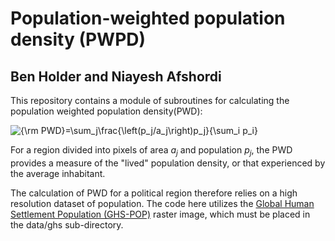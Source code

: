 # Population-weighted population density (PWPD)
## Ben Holder and Niayesh Afshordi

This repository contains a module of subroutines for calculating the population weighted population density(PWD):

<img src="https://latex.codecogs.com/gif.latex?{\rm&space;PWD}=\sum_j\frac{\left(p_j/a_j\right)p_j}{\sum_i&space;p_i}" title="{\rm PWD}=\sum_j\frac{\left(p_j/a_j\right)p_j}{\sum_i p_i}" />

For a region divided into pixels of area <i>a<sub>j</sub></i> and population <i>p<sub>j</sub></i>, the PWD provides a measure of the "lived" population density, or that experienced by the average inhabitant.

The calculation of PWD for a political region therefore relies on a high resolution dataset of population.  The code here utilizes the [Global Human Settlement Population (GHS-POP)](https://ghsl.jrc.ec.europa.eu/ghs_pop2019.php) raster image, which must be placed in the data/ghs sub-directory.

